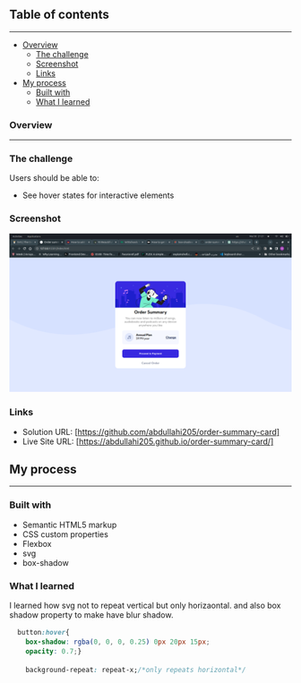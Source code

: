 ## Table of contents
---------
- [Overview](#overview)
  - [The challenge](#the-challenge)
  - [Screenshot](#screenshot)
  - [Links](#links)
- [My process](#my-process)
  - [Built with](#built-with)
  - [What I learned](#what-i-learned)
  

### Overview
----------
### The challenge

Users should be able to:

- See hover states for interactive elements

### Screenshot

![](images/Screenshot%20from%202023-05-30%2021-21-26.png)


### Links

- Solution URL: [https://github.com/abdullahi205/order-summary-card]
- Live Site URL: [https://abdullahi205.github.io/order-summary-card/]

## My process
-------
### Built with

- Semantic HTML5 markup
- CSS custom properties
- Flexbox
- svg 
- box-shadow 



### What I learned
I learned how svg not to repeat vertical but only horizaontal. and also box shadow property to make have blur shadow.



```css
  button:hover{
    box-shadow: rgba(0, 0, 0, 0.25) 0px 20px 15px;
    opacity: 0.7;}

    background-repeat: repeat-x;/*only repeats horizontal*/
```


